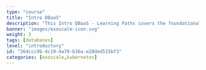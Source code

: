 ```yaml
---
type: "course"
title: "Intro DBaaS"
description: "This Intro DBaaS - Learning Paths covers the foundational topics of DBaaS for a non-technical audience and conveys the benefits of data services and databases as a service for modern IT scenarios. It will help you learn the basics of terminology associated, understand the essential components' functions, and why these new technologies are so important."
banner: "images/exoscale-icon.svg"
weight: 3
tags: [databases]
level: "introductory"
id: "264ccc9b-4c19-4a70-b36a-e28ded515bf3"
categories: [exoscale,kubernetes]
---
```

